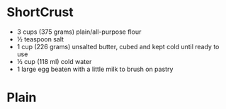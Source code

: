 # ShortCrust

 - 3 cups (375 grams) plain/all-purpose flour
 - ½ teaspoon salt
 - 1 cup (226 grams) unsalted butter, cubed and kept cold until ready to use
 - ½ cup (118 ml) cold water
 - 1 large egg beaten with a little milk to brush on pastry

# Plain